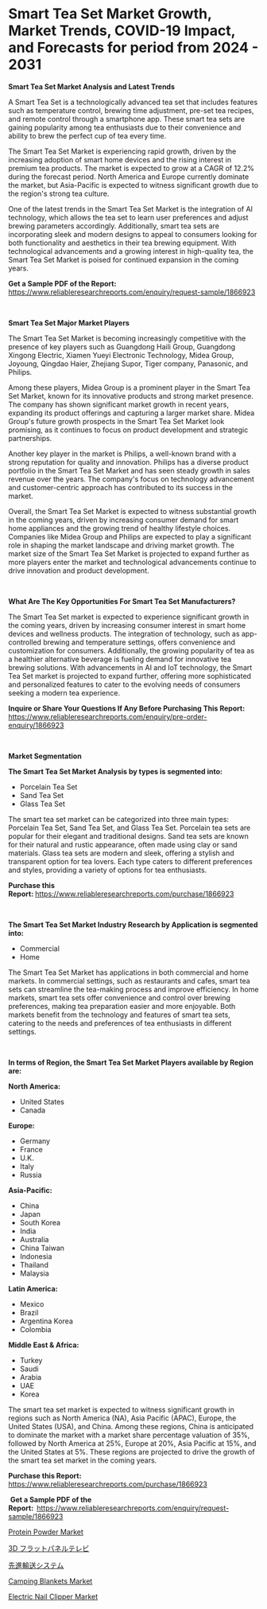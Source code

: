 <p><h1>Smart Tea Set Market Growth, Market Trends, COVID-19 Impact, and Forecasts for period from 2024 - 2031</h1></p><p><strong>Smart Tea Set Market Analysis and Latest Trends</strong></p>
<p><p>A Smart Tea Set is a technologically advanced tea set that includes features such as temperature control, brewing time adjustment, pre-set tea recipes, and remote control through a smartphone app. These smart tea sets are gaining popularity among tea enthusiasts due to their convenience and ability to brew the perfect cup of tea every time.</p><p>The Smart Tea Set Market is experiencing rapid growth, driven by the increasing adoption of smart home devices and the rising interest in premium tea products. The market is expected to grow at a CAGR of 12.2% during the forecast period. North America and Europe currently dominate the market, but Asia-Pacific is expected to witness significant growth due to the region's strong tea culture.</p><p>One of the latest trends in the Smart Tea Set Market is the integration of AI technology, which allows the tea set to learn user preferences and adjust brewing parameters accordingly. Additionally, smart tea sets are incorporating sleek and modern designs to appeal to consumers looking for both functionality and aesthetics in their tea brewing equipment. With technological advancements and a growing interest in high-quality tea, the Smart Tea Set Market is poised for continued expansion in the coming years.</p></p>
<p><strong>Get a Sample PDF of the Report:&nbsp;</strong> <a href="https://www.reliableresearchreports.com/enquiry/request-sample/1866923">https://www.reliableresearchreports.com/enquiry/request-sample/1866923</a></p>
<p>&nbsp;</p>
<p><strong>Smart Tea Set Major Market Players</strong></p>
<p><p>The Smart Tea Set Market is becoming increasingly competitive with the presence of key players such as Guangdong Haili Group, Guangdong Xingong Electric, Xiamen Yueyi Electronic Technology, Midea Group, Joyoung, Qingdao Haier, Zhejiang Supor, Tiger company, Panasonic, and Philips.</p><p>Among these players, Midea Group is a prominent player in the Smart Tea Set Market, known for its innovative products and strong market presence. The company has shown significant market growth in recent years, expanding its product offerings and capturing a larger market share. Midea Group's future growth prospects in the Smart Tea Set Market look promising, as it continues to focus on product development and strategic partnerships.</p><p>Another key player in the market is Philips, a well-known brand with a strong reputation for quality and innovation. Philips has a diverse product portfolio in the Smart Tea Set Market and has seen steady growth in sales revenue over the years. The company's focus on technology advancement and customer-centric approach has contributed to its success in the market.</p><p>Overall, the Smart Tea Set Market is expected to witness substantial growth in the coming years, driven by increasing consumer demand for smart home appliances and the growing trend of healthy lifestyle choices. Companies like Midea Group and Philips are expected to play a significant role in shaping the market landscape and driving market growth. The market size of the Smart Tea Set Market is projected to expand further as more players enter the market and technological advancements continue to drive innovation and product development.</p></p>
<p>&nbsp;</p>
<p><strong>What Are The Key Opportunities For Smart Tea Set Manufacturers?</strong></p>
<p><p>The Smart Tea Set market is expected to experience significant growth in the coming years, driven by increasing consumer interest in smart home devices and wellness products. The integration of technology, such as app-controlled brewing and temperature settings, offers convenience and customization for consumers. Additionally, the growing popularity of tea as a healthier alternative beverage is fueling demand for innovative tea brewing solutions. With advancements in AI and IoT technology, the Smart Tea Set market is projected to expand further, offering more sophisticated and personalized features to cater to the evolving needs of consumers seeking a modern tea experience.</p></p>
<p><strong>Inquire or Share Your Questions If Any Before Purchasing This Report:</strong> <a href="https://www.reliableresearchreports.com/enquiry/pre-order-enquiry/1866923">https://www.reliableresearchreports.com/enquiry/pre-order-enquiry/1866923</a></p>
<p>&nbsp;</p>
<p><strong>Market Segmentation</strong></p>
<p><strong>The Smart Tea Set Market Analysis by types is segmented into:</strong></p>
<p><ul><li>Porcelain Tea Set</li><li>Sand Tea Set</li><li>Glass Tea Set</li></ul></p>
<p><p>The smart tea set market can be categorized into three main types: Porcelain Tea Set, Sand Tea Set, and Glass Tea Set. Porcelain tea sets are popular for their elegant and traditional designs. Sand tea sets are known for their natural and rustic appearance, often made using clay or sand materials. Glass tea sets are modern and sleek, offering a stylish and transparent option for tea lovers. Each type caters to different preferences and styles, providing a variety of options for tea enthusiasts.</p></p>
<p><strong>Purchase this Report:&nbsp;</strong><a href="https://www.reliableresearchreports.com/purchase/1866923">https://www.reliableresearchreports.com/purchase/1866923</a></p>
<p>&nbsp;</p>
<p><strong>The Smart Tea Set Market Industry Research by Application is segmented into:</strong></p>
<p><ul><li>Commercial</li><li>Home</li></ul></p>
<p><p>The Smart Tea Set Market has applications in both commercial and home markets. In commercial settings, such as restaurants and cafes, smart tea sets can streamline the tea-making process and improve efficiency. In home markets, smart tea sets offer convenience and control over brewing preferences, making tea preparation easier and more enjoyable. Both markets benefit from the technology and features of smart tea sets, catering to the needs and preferences of tea enthusiasts in different settings.</p></p>
<p>&nbsp;</p>
<p><strong>In terms of Region, the Smart Tea Set Market Players available by Region are:</strong></p>
<p>
    <p> <strong> North America: </strong>
        <ul>
            <li>United States</li>
            <li>Canada</li>
        </ul>
        </p> 
    <p> <strong> Europe: </strong>
        <ul>
            <li>Germany</li>
            <li>France</li>
            <li>U.K.</li>
            <li>Italy</li>
            <li>Russia</li>
        </ul>
        </p> 
    <p> <strong> Asia-Pacific: </strong>
        <ul>
            <li>China</li>
            <li>Japan</li>
            <li>South Korea</li>
            <li>India</li>
            <li>Australia</li>
            <li>China Taiwan</li>
            <li>Indonesia</li>
            <li>Thailand</li>
            <li>Malaysia</li>
        </ul>
        </p> 
    <p> <strong> Latin America: </strong>
        <ul>
            <li>Mexico</li>
            <li>Brazil</li>
            <li>Argentina Korea</li>
            <li>Colombia</li>
        </ul>
        </p> 
    <p> <strong> Middle East & Africa: </strong>
        <ul>
            <li>Turkey</li>
            <li>Saudi</li>
            <li>Arabia</li>
            <li>UAE</li>
            <li>Korea</li>
        </ul>
    </p>
    </p>
<p><p>The smart tea set market is expected to witness significant growth in regions such as North America (NA), Asia Pacific (APAC), Europe, the United States (USA), and China. Among these regions, China is anticipated to dominate the market with a market share percentage valuation of 35%, followed by North America at 25%, Europe at 20%, Asia Pacific at 15%, and the United States at 5%. These regions are projected to drive the growth of the smart tea set market in the coming years.</p></p>
<p><strong>Purchase this Report: </strong><a href="https://www.reliableresearchreports.com/purchase/1866923">https://www.reliableresearchreports.com/purchase/1866923</a></p>
<p>&nbsp;<strong>Get a Sample PDF of the Report:&nbsp;&nbsp;</strong><a href="https://www.reliableresearchreports.com/enquiry/request-sample/1866923">https://www.reliableresearchreports.com/enquiry/request-sample/1866923</a></p>
<p><strong></strong></p>
<p><p><a href="https://issuu.com/reportprime-2/docs/protein-powder-market-size-2030.pptx">Protein Powder Market</a></p><p><a href="https://github.com/sghwr779811674/Market-Research-Report-List-1/blob/main/98657136497.md">3D フラットパネルテレビ</a></p><p><a href="https://github.com/dandier2003/Market-Research-Report-List-1/blob/main/41558866498.md">先進輸送システム</a></p><p><a href="https://github.com/moyahfrancoestellec51j635wcx/Market-Research-Report-List-1/blob/main/camping-blankets-market.md">Camping Blankets Market</a></p><p><a href="https://github.com/suaretopek9/Market-Research-Report-List-2/blob/main/electric-nail-clipper-market.md">Electric Nail Clipper Market</a></p></p>